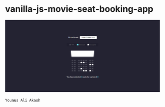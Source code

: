 # vanilla-js-movie-seat-booking-app

<img src="./movie-seat-booking-project-demo.gif" alt="movie-seat-booking-project-demo">

``` Younus Ali Akash ```
